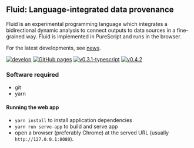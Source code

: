 ## Fluid: Language-integrated data provenance

Fluid is an experimental programming language which integrates a bidirectional dynamic analysis to connect outputs to data sources in a fine-grained way. Fluid is implemented in PureScript and runs in the browser.

For the latest developments, see [news](news.md).

[![develop](https://github.com/explorable-viz/fluid/actions/workflows/develop.yml/badge.svg)](https://github.com/explorable-viz/fluid/actions/workflows/develop.yml)
[![GitHub pages](https://github.com/explorable-viz/fluid/actions/workflows/pages/pages-build-deployment/badge.svg)](https://github.com/explorable-viz/fluid/actions/workflows/pages/pages-build-deployment)
[![v0.3.1-typescript](https://github.com/explorable-viz/fluid/actions/workflows/v0.3.1-typescript.yml/badge.svg)](https://github.com/explorable-viz/fluid/actions/workflows/v0.3.1-typescript.yml)
[![v0.4.2](https://github.com/explorable-viz/fluid/actions/workflows/v0.4.2.yml/badge.svg)](https://github.com/explorable-viz/fluid/actions/workflows/v0.4.2.yml)

### Software required

- git
- yarn

#### Running the web app

- `yarn install` to install application dependencies
- `yarn run serve-app` to build and serve app
- open a browser (preferably Chrome) at the served URL (usually `http://127.0.0.1:8080`).
